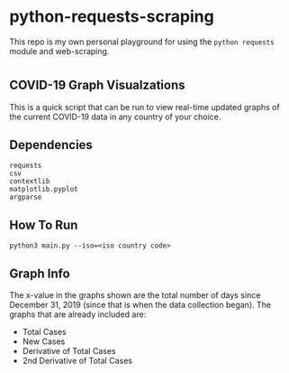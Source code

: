 # python-requests-scraping
This repo is my own personal playground for using the `python requests` module and web-scraping.
#
## COVID-19 Graph Visualzations
This is a quick script that can be run to view real-time updated graphs of the current COVID-19 data in any country of your choice. 
## Dependencies 
    requests
    csv
    contextlib 
    matplotlib.pyplot 
    argparse
## How To Run 
    python3 main.py --iso=<iso country code>
## Graph Info
The x-value in the graphs shown are the total number of days since December 31, 2019 (since that is when the data collection began). The graphs that are already included are:
* Total Cases
* New Cases 
* Derivative of Total Cases 
* 2nd Derivative of Total Cases
